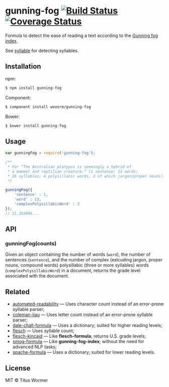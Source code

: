 # gunning-fog [![Build Status](https://travis-ci.org/wooorm/gunning-fog.svg?branch=master)](https://travis-ci.org/wooorm/gunning-fog) [![Coverage Status](https://img.shields.io/coveralls/wooorm/gunning-fog.svg)](https://coveralls.io/r/wooorm/gunning-fog?branch=master)

Formula to detect the ease of reading a text according to the [Gunning fog index](http://en.wikipedia.org/wiki/Gunning_fog_index).

See [syllable](https://github.com/wooorm/syllable) for detecting syllables.

## Installation

npm:
```sh
$ npm install gunning-fog
```

Component:
```sh
$ component install wooorm/gunning-fog
```

Bower:
```sh
$ bower install gunning-fog
```

## Usage

```js
var gunningFog = require('gunning-fog');

/**
 * For “The Australian platypus is seemingly a hybrid of
 * a mammal and reptilian creature.” (1 sentence; 13 words;
 * 26 syllables; 4 polysillabic words, 2 of which jargon/proper nouns).
 */

gunningFog({
    'sentence' : 1,
    'word' : 13,
    'complexPolysillabicWord' : 2
});
// 11.353846...
```

## API

### gunningFog(counts)

Given an object containing the number of words (`word`), the number of sentences (`sentence`), and the number of complex (exlcuding jargon, proper nouns, compound words) polysillabic (three or more syllables) words (`complexPolysillabicWord`) in a document, returns the grade level associated with the document.

## Related

- [automated-readability](https://github.com/wooorm/automated-readability) — Uses character count instead of an error-prone syllable parser;
- [coleman-liau](https://github.com/wooorm/coleman-liau) — Uses letter count instead of an error-prone syllable parser;
- [dale-chall-formula](https://github.com/wooorm/dale-chall-formula) — Uses a dictionary; suited for higher reading levels;
- [flesch](https://github.com/wooorm/flesch) — Uses syllable count;
- [flesch-kincaid](https://github.com/wooorm/flesch-kincaid) — Like **flesch-formula**; returns U.S. grade levels;
- [smog-formula](https://github.com/wooorm/smog-formula) — Like **gunning-fog-index**; without the need for advanced NLP tasks;
- [spache-formula](https://github.com/wooorm/spache-formula) — Uses a dictionary; suited for lower reading levels.

## License

MIT © Titus Wormer
